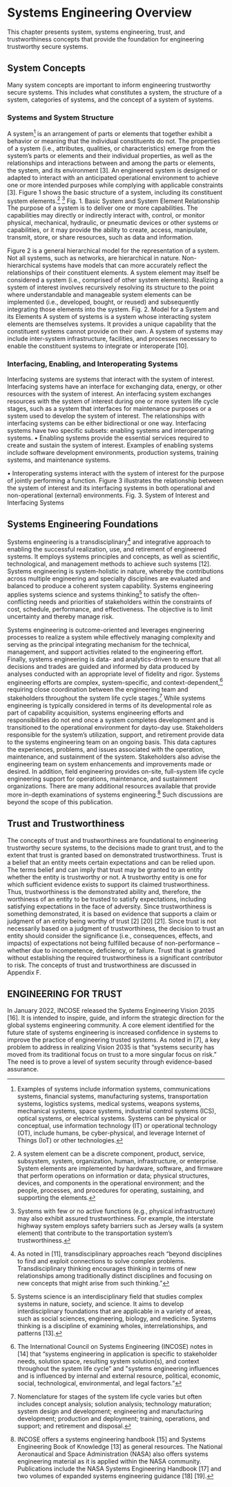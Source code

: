 ﻿# Systems Engineering Overview
This chapter presents system, systems engineering, trust, and trustworthiness concepts that provide the foundation for engineering trustworthy secure systems.

## System Concepts
Many system concepts are important to inform engineering trustworthy secure systems. This includes what constitutes a system, the structure of a system, categories of systems, and the concept of a system of systems.

### Systems and System Structure
A system[^9] is an arrangement of parts or elements that together exhibit a behavior or meaning that the individual constituents do not. The properties of a system (i.e., attributes, qualities, or characteristics) emerge from the system’s parts or elements and their individual properties, as well as the relationships and interactions between and among the parts or elements, the system, and its environment [3]. An engineered system is designed or adapted to interact with an anticipated operational environment to achieve one or more intended purposes while complying with applicable constraints [3]. Figure 1 shows the basic structure of a system, including its constituent system elements.[^10] [^11]
Fig. 1. Basic System and System Element Relationship
The purpose of a system is to deliver one or more capabilities. The capabilities may directly or indirectly interact with, control, or monitor physical, mechanical, hydraulic, or pneumatic devices or other systems or capabilities, or it may provide the ability to create, access, manipulate, transmit, store, or share resources, such as data and information.

[^9]: Examples of systems include information systems, communications systems, financial systems, manufacturing systems, transportation systems, logistics systems, medical systems, weapons systems, mechanical systems, space systems, industrial control systems (ICS), optical systems, or electrical systems. Systems can be physical or conceptual, use information technology (IT) or operational technology (OT), include humans, be cyber-physical, and leverage Internet of Things (IoT) or other technologies.
[^10]: A system element can be a discrete component, product, service, subsystem, system, organization, human, infrastructure, or enterprise. System elements are implemented by hardware, software, and firmware that perform operations on information or data; physical structures, devices, and components in the operational environment; and the people, processes, and procedures for operating, sustaining, and supporting the elements.
[^11]: Systems with few or no active functions (e.g., physical infrastructure) may also exhibit assured trustworthiness. For example, the interstate highway system employs safety barriers such as Jersey walls (a system element) that contribute to the transportation system’s trustworthiness.

Figure 2 is a general hierarchical model for the representation of a system. Not all systems, such as networks, are hierarchical in nature. Non-hierarchical systems have models that can more accurately reflect the relationships of their constituent elements. A system element may itself be considered a system (i.e., comprised of other system elements). Realizing a system of interest involves recursively resolving its structure to the point where understandable and manageable system elements can be implemented (i.e., developed, bought, or reused) and subsequently integrating those elements into the system.
Fig. 2. Model for a System and its Elements
A system of systems is a system whose interacting system elements are themselves systems. It provides a unique capability that the constituent systems cannot provide on their own. A system of systems may include inter-system infrastructure, facilities, and processes necessary to enable the constituent systems to integrate or interoperate [10].

### Interfacing, Enabling, and Interoperating Systems
Interfacing systems are systems that interact with the system of interest. Interfacing systems have an interface for exchanging data, energy, or other resources with the system of interest. An interfacing system exchanges resources with the system of interest during one or more system life cycle stages, such as a system that interfaces for maintenance purposes or a system used to develop the system of interest. The relationships with interfacing systems can be either bidirectional or one way. Interfacing systems have two specific subsets: enabling systems and interoperating systems.
• Enabling systems provide the essential services required to create and sustain the system of interest. Examples of enabling systems include software development environments, production systems, training systems, and maintenance systems.

• Interoperating systems interact with the system of interest for the purpose of jointly performing a function.
Figure 3 illustrates the relationship between the system of interest and its interfacing systems in both operational and non-operational (external) environments.
Fig. 3. System of Interest and Interfacing Systems

## Systems Engineering Foundations
Systems engineering is a transdisciplinary[^12] and integrative approach to enabling the successful realization, use, and retirement of engineered systems. It employs systems principles and concepts, as well as scientific, technological, and management methods to achieve such systems [12]. Systems engineering is system-holistic in nature, whereby the contributions across multiple engineering and specialty disciplines are evaluated and balanced to produce a coherent system capability. Systems engineering applies systems science and systems thinking[^13] to satisfy the often-conflicting needs and priorities of stakeholders within the constraints of cost, schedule, performance, and effectiveness. The objective is to limit uncertainty and thereby manage risk.

[^12]: As noted in [11], transdisciplinary approaches reach “beyond disciplines to find and exploit connections to solve complex problems.
Transdisciplinary thinking encourages thinking in terms of new relationships among traditionally distinct disciplines and focusing on new concepts that might arise from such thinking.” 

[^13]: Systems science is an interdisciplinary field that studies complex systems in nature, society, and science. It aims to develop interdisciplinary foundations that are applicable in a variety of areas, such as social sciences, engineering, biology, and medicine. Systems thinking is a discipline of examining wholes, interrelationships, and patterns [13].

Systems engineering is outcome-oriented and leverages engineering processes to realize a system while effectively managing complexity and serving as the principal integrating mechanism for the technical, management, and support activities related to the engineering effort. Finally, systems engineering is data- and analytics-driven to ensure that all decisions and trades are guided and informed by data produced by analyses conducted with an appropriate level of fidelity and rigor.
Systems engineering efforts are complex, system-specific, and context-dependent,[^14] requiring close coordination between the engineering team and stakeholders throughout the system life cycle stages.[^15] While systems engineering is typically considered in terms of its developmental role as part of capability acquisition, systems engineering efforts and responsibilities do not end once a system completes development and is transitioned to the operational environment for dayto-day use. Stakeholders responsible for the system’s utilization, support, and retirement provide data to the systems engineering team on an ongoing basis. This data captures the experiences, problems, and issues associated with the operation, maintenance, and sustainment of the system.
Stakeholders also advise the engineering team on system enhancements and improvements made or desired. In addition, field engineering provides on-site, full-system life cycle engineering support for operations, maintenance, and sustainment organizations.
There are many additional resources available that provide more in-depth examinations of systems engineering.[^16] Such discussions are beyond the scope of this publication.

## Trust and Trustworthiness
The concepts of trust and trustworthiness are foundational to engineering trustworthy secure systems, to the decisions made to grant trust, and to the extent that trust is granted based on demonstrated trustworthiness. Trust is a belief that an entity meets certain expectations and can be relied upon. The terms belief and can imply that trust may be granted to an entity whether the entity is trustworthy or not. A trustworthy entity is one for which sufficient evidence exists to support its claimed trustworthiness. Thus, trustworthiness is the demonstrated ability and, therefore, the worthiness of an entity to be trusted to satisfy expectations, including satisfying expectations in the face of adversity. Since trustworthiness is something demonstrated, it is based on evidence that supports a claim or judgment of an entity being worthy of trust [2] [20] [21].
Since trust is not necessarily based on a judgment of trustworthiness, the decision to trust an entity should consider the significance (i.e., consequences, effects, and impacts) of expectations not being fulfilled because of non-performance – whether due to incompetence, deficiency, or failure. Trust that is granted without establishing the required trustworthiness is a significant contributor to risk. The concepts of trust and trustworthiness are discussed in Appendix F.

[^14]: The International Council on Systems Engineering (INCOSE) notes in [14] that “systems engineering in application is specific to stakeholder needs, solution space, resulting system solution(s), and context throughout the system life cycle” and "systems engineering influences and is influenced by internal and external resource, political, economic, social, technological, environmental, and legal factors.” 

[^15]: Nomenclature for stages of the system life cycle varies but often includes concept analysis; solution analysis; technology maturation; system design and development; engineering and manufacturing development; production and deployment; training, operations, and support; and retirement and disposal.

[^16]: INCOSE offers a systems engineering handbook [15] and Systems Engineering Book of Knowledge [13] as general resources. The National Aeronautical and Space Administration (NASA) also offers systems engineering material as it is applied within the NASA community.
Publications include the NASA Systems Engineering Handbook [17] and two volumes of expanded systems engineering guidance [18] [19].


## ENGINEERING FOR TRUST
In January 2022, INCOSE released the Systems Engineering Vision 2035 [16]. It is intended to inspire, guide, and inform the strategic direction for the global systems engineering community. A core element identified for the future state of systems engineering is increased confidence in systems to improve the practice of engineering trusted systems.
As noted in [7], a key problem to address in realizing Vision 2035 is that “systems security has moved from its traditional focus on trust to a more singular focus on risk.” The need is to prove a level of system security through evidence-based assurance.

